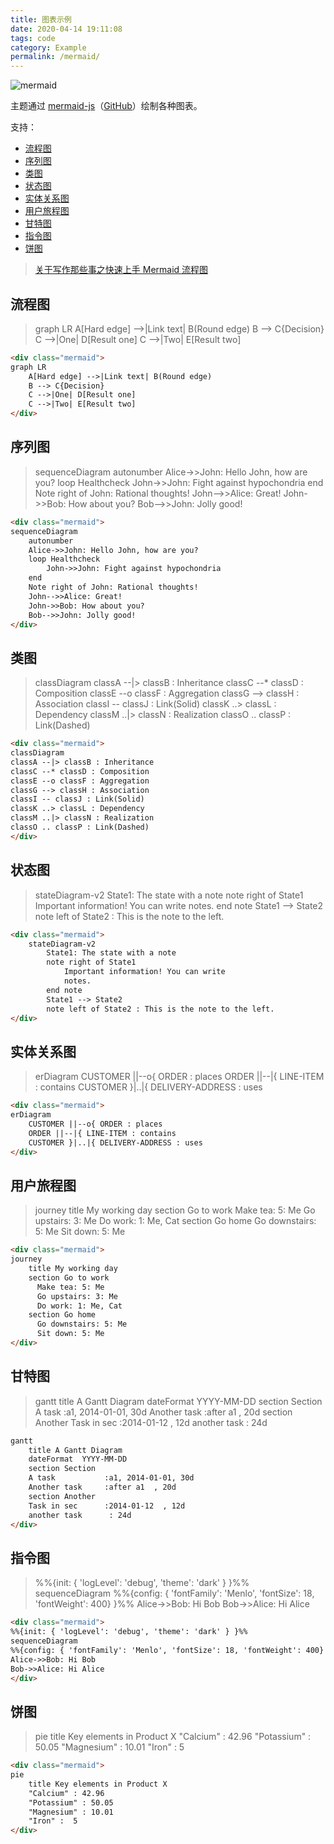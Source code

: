 ```yaml
---
title: 图表示例
date: 2020-04-14 19:11:08
tags: code
category: Example
permalink: /mermaid/
---
```


![mermaid](https://mermaid-js.github.io/mermaid/img/header.png)

<!-- more -->

主题通过 [mermaid-js](https://mermaid-js.github.io/mermaid/#/)（[GitHub](https://github.com/mermaid-js/mermaid)）绘制各种图表。

支持：
- [流程图](https://mermaid-js.github.io/mermaid/#/flowchart)
- [序列图](https://mermaid-js.github.io/mermaid/#/sequenceDiagram)
- [类图](https://mermaid-js.github.io/mermaid/#/classDiagram)
- [状态图](https://mermaid-js.github.io/mermaid/#/stateDiagram)
- [实体关系图](https://mermaid-js.github.io/mermaid/#/entityRelationshipDiagram)
- [用户旅程图](https://mermaid-js.github.io/mermaid/#/user-journey)
- [甘特图](https://mermaid-js.github.io/mermaid/#/gantt)
- [指令图](http://mermaid-js.github.io/mermaid/diagrams-and-syntax-and-examples/directives.html)
- [饼图](https://mermaid-js.github.io/mermaid/#/pie)

> [关于写作那些事之快速上手 Mermaid 流程图](https://baijiahao.baidu.com/s?id=1666117882411053133)

## 流程图

> <div class="mermaid">
> graph LR
>     A[Hard edge] -->|Link text| B(Round edge)
>     B --> C{Decision}
>     C -->|One| D[Result one]
>     C -->|Two| E[Result two]
> </div>

```html
<div class="mermaid">
graph LR
    A[Hard edge] -->|Link text| B(Round edge)
    B --> C{Decision}
    C -->|One| D[Result one]
    C -->|Two| E[Result two]
</div>
```

## 序列图

> <div class="mermaid">
> sequenceDiagram
>     autonumber
>     Alice->>John: Hello John, how are you?
>     loop Healthcheck
>         John->>John: Fight against hypochondria
>     end
>     Note right of John: Rational thoughts!
>     John-->>Alice: Great!
>     John->>Bob: How about you?
>     Bob-->>John: Jolly good!
> </div>

```html
<div class="mermaid">
sequenceDiagram
    autonumber
    Alice->>John: Hello John, how are you?
    loop Healthcheck
        John->>John: Fight against hypochondria
    end
    Note right of John: Rational thoughts!
    John-->>Alice: Great!
    John->>Bob: How about you?
    Bob-->>John: Jolly good!
</div>
```

## 类图

> <div class="mermaid">
> classDiagram
> classA --|> classB : Inheritance
> classC --* classD : Composition
> classE --o classF : Aggregation
> classG --> classH : Association
> classI -- classJ : Link(Solid)
> classK ..> classL : Dependency
> classM ..|> classN : Realization
> classO .. classP : Link(Dashed)
> </div>

```html
<div class="mermaid">
classDiagram
classA --|> classB : Inheritance
classC --* classD : Composition
classE --o classF : Aggregation
classG --> classH : Association
classI -- classJ : Link(Solid)
classK ..> classL : Dependency
classM ..|> classN : Realization
classO .. classP : Link(Dashed)
</div>
```

## 状态图

> <div class="mermaid">
>     stateDiagram-v2
>         State1: The state with a note
>         note right of State1
>             Important information! You can write
>             notes.
>         end note
>         State1 --> State2
>         note left of State2 : This is the note to the left.
> </div>

```html
<div class="mermaid">
    stateDiagram-v2
        State1: The state with a note
        note right of State1
            Important information! You can write
            notes.
        end note
        State1 --> State2
        note left of State2 : This is the note to the left.
</div>
```

## 实体关系图

> <div class="mermaid">
> erDiagram
>     CUSTOMER ||--o{ ORDER : places
>     ORDER ||--|{ LINE-ITEM : contains
>     CUSTOMER }|..|{ DELIVERY-ADDRESS : uses
> </div>

```html
<div class="mermaid">
erDiagram
    CUSTOMER ||--o{ ORDER : places
    ORDER ||--|{ LINE-ITEM : contains
    CUSTOMER }|..|{ DELIVERY-ADDRESS : uses
</div>
```

## 用户旅程图

> <div class="mermaid">
> journey
>     title My working day
>     section Go to work
>       Make tea: 5: Me
>       Go upstairs: 3: Me
>       Do work: 1: Me, Cat
>     section Go home
>       Go downstairs: 5: Me
>       Sit down: 5: Me
> </div>

```html
<div class="mermaid">
journey
    title My working day
    section Go to work
      Make tea: 5: Me
      Go upstairs: 3: Me
      Do work: 1: Me, Cat
    section Go home
      Go downstairs: 5: Me
      Sit down: 5: Me
</div>
```

## 甘特图

> <div class="mermaid">
> gantt
>     title A Gantt Diagram
>     dateFormat  YYYY-MM-DD
>     section Section
>     A task           :a1, 2014-01-01, 30d
>     Another task     :after a1  , 20d
>     section Another
>     Task in sec      :2014-01-12  , 12d
>     another task      : 24d
> </div>

```html
gantt
    title A Gantt Diagram
    dateFormat  YYYY-MM-DD
    section Section
    A task           :a1, 2014-01-01, 30d
    Another task     :after a1  , 20d
    section Another
    Task in sec      :2014-01-12  , 12d
    another task      : 24d
</div>

```

## 指令图

> <div class="mermaid">
> %%{init: { 'logLevel': 'debug', 'theme': 'dark' } }%%
> sequenceDiagram
> %%{config: { 'fontFamily': 'Menlo', 'fontSize': 18, 'fontWeight': 400} }%%
> Alice->>Bob: Hi Bob
> Bob->>Alice: Hi Alice
> </div>

```html
<div class="mermaid">
%%{init: { 'logLevel': 'debug', 'theme': 'dark' } }%%
sequenceDiagram
%%{config: { 'fontFamily': 'Menlo', 'fontSize': 18, 'fontWeight': 400} }%%
Alice->>Bob: Hi Bob
Bob->>Alice: Hi Alice
</div>
```

## 饼图

> <div class="mermaid">
> pie
>     title Key elements in Product X
>     "Calcium" : 42.96
>     "Potassium" : 50.05
>     "Magnesium" : 10.01
>     "Iron" :  5
> </div>

```html
<div class="mermaid">
pie
    title Key elements in Product X
    "Calcium" : 42.96
    "Potassium" : 50.05
    "Magnesium" : 10.01
    "Iron" :  5
</div>
```